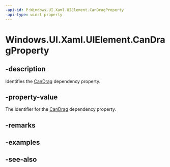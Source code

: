 ```yaml
---
-api-id: P:Windows.UI.Xaml.UIElement.CanDragProperty
-api-type: winrt property
---
```


<!-- Property syntax
public Windows.UI.Xaml.DependencyProperty CanDragProperty { get; }
-->

# Windows.UI.Xaml.UIElement.CanDragProperty

## -description
Identifies the [CanDrag](uielement_candrag.md) dependency property.



## -property-value
The identifier for the [CanDrag](uielement_candrag.md) dependency property.

## -remarks

## -examples

## -see-also
